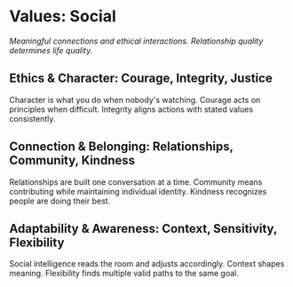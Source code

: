 # Values: Social

*Meaningful connections and ethical interactions. Relationship quality determines life quality.*

## Ethics & Character: Courage, Integrity, Justice

Character is what you do when nobody's watching. Courage acts on principles when difficult. Integrity aligns actions with stated values consistently.

## Connection & Belonging: Relationships, Community, Kindness

Relationships are built one conversation at a time. Community means contributing while maintaining individual identity. Kindness recognizes people are doing their best.

## Adaptability & Awareness: Context, Sensitivity, Flexibility

Social intelligence reads the room and adjusts accordingly. Context shapes meaning. Flexibility finds multiple valid paths to the same goal.
